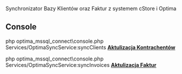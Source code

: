 Synchronizator Bazy Klientów oraz Faktur z systemem cStore i Optima

## Console
php optima_mssql_connect\console.php Services/OptimaSyncService:syncClients **[Aktulizacja Kontrachentów](#)**

php optima_mssql_connect\console.php Services/OptimaSyncService:syncInvoices **[Aktulizacja Faktur](#)**